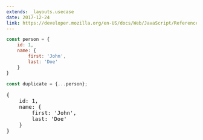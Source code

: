```yaml
---
extends: _layouts.usecase
date: 2017-12-24
link: https://developer.mozilla.org/en-US/docs/Web/JavaScript/Reference/Operators/Spread_operator
---
```



```javascript
const person = {
    id: 1,
    name: {
        first: 'John',
        last: 'Doe'
    }
}

const duplicate = {...person};
```
<pre class="output">
{
    id: 1,
    name: {
        first: 'John',
        last: 'Doe'
    }
}
</pre>
